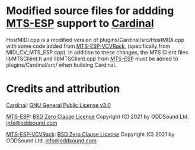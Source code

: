 # Modified source files for addding [MTS-ESP](https://github.com/ODDSound/MTS-ESP) support to [Cardinal](https://github.com/DISTRHO/Cardinal)

HostMIDI.cpp is a modified version of plugins/Cardinal/src/HostMIDI.cpp with some code added from [MTS-ESP-VCVRack](https://github.com/ODDSound/MTS-ESP-VCVRack), (specifically from MIDI_CV_MTS_ESP.cpp). In addition to these changes, the MTS Client files libMTSClient.h and libMTSClient.cpp from [MTS-ESP](https://github.com/ODDSound/MTS-ESP) must be added to plugins/Cardinal/src/ when building Cardinal.

# Credits and attribution
[Cardinal](https://github.com/DISTRHO/Cardinal): [GNU General Public License v3.0](https://github.com/DISTRHO/Cardinal/blob/main/LICENSE)

[MTS-ESP](https://github.com/ODDSound/MTS-ESP): [BSD Zero Clause License](https://github.com/ODDSound/MTS-ESP/blob/main/LICENSE) Copyright (C) 2021 by ODDSound Ltd. info@oddsound.com

[MTS-ESP-VCVRack](https://github.com/ODDSound/MTS-ESP-VCVRack): [BSD Zero Clause License](https://github.com/ODDSound/MTS-ESP-VCVRack/blob/main/LICENSE) Copyright (C) 2021 by ODDSound Ltd. info@oddsound.com
